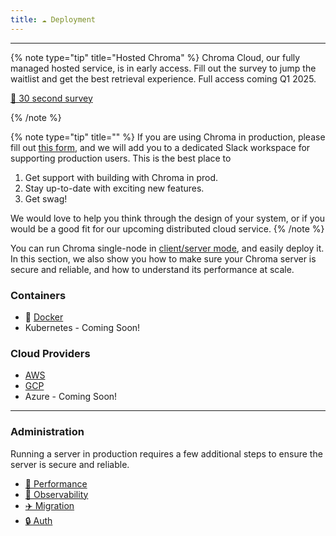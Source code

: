 ```yaml
---
title: ☁️ Deployment
---
```


***

{% note type="tip" title="Hosted Chroma" %}
Chroma Cloud, our fully managed hosted service, is in early access. Fill out the survey to jump the waitlist and get the best retrieval experience. Full access coming Q1 2025.

[📝 30 second survey](https://airtable.com/shrOAiDUtS2ILy5vZ)

{% /note %}

{% note type="tip" title="" %}
If you are using Chroma in production, please fill out [this form](https://airtable.com/appqd02UuQXCK5AuY/pagr1D0NFQoNpUpNZ/form), and we will add you to a dedicated Slack workspace for supporting production users.
This is the best place to

1. Get support with building with Chroma in prod.
2. Stay up-to-date with exciting new features.
3. Get swag!

We would love to help you think through the design of your system, or if you would be a good fit for our upcoming distributed cloud service.
{% /note %}

You can run Chroma single-node in [client/server mode](/deployment/client-server-mode), and easily deploy it. In this section, we also show you how to make sure your Chroma server is secure and reliable, and how to understand its performance at scale.


### Containers
* 🐳  [Docker](/deployment/docker)
* Kubernetes - Coming Soon!

### Cloud Providers

* [AWS](/deployment/aws)
* [GCP](/deployment/gcp)
* Azure - Coming Soon!

***

### Administration

Running a server in production requires a few additional steps to ensure the server is secure and reliable.

* [🚀 Performance](/deployment/performance)
* [👀 Observability](/deployment/observability)
* [✈️ Migration](/deployment/migration)
* [🔒 Auth](/deployment/auth)

